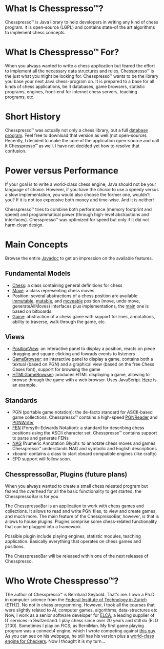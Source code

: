 # What Is Chesspresso™?

Chesspresso™ is Java library to help developers in writing any kind of chess program. It is open-source (LGPL) and contains state-of the art algorithms to implement chess concepts.

# What Is Chesspresso™ For?

When you always wanted to write a chess application but feared the effort to implement all the necessary data structures and rules, Chesspresso™ is the just what you might be looking for.
Chesspresso™ wants to be the library you base your next Java chess-program on. It is prepared to a base for all kinds of chess applications, be it databases, game browsers, statistic programs, engines, front-end for internet chess servers, teaching programs, etc.

# Short History

Chesspresso™ was actually not only a chess library, but a full [database program](http://www.chesspresso.org). Feel free to download that version as well (not open-source). Recently, I decided to make the core of the application open-source and call it Chesspresso™ as well. I have not decided yet how to resolve that confusion.

# Power versus Performance

If your goal is to write a world-class chess engine, Java should not be your language of choice. However, if you have the choice to use a speedy versus a slow implementation, you would also choose the former one, wouldn't you? If it is not too expensive both money and time-wise. And it is neither!

Chesspresso™ tries to combine both performance (memory footprint and speed) and programmatical power (through high-level abstractions and interfaces). Chesspresso™ was optimized for speed but only if it did not harm clean design.

# Main Concepts

Browse the entire [Javadoc](http://www.chesspresso.org/javadoc/index.html) to get an impression on the available features.

## Fundamental Models

*   [Chess](http://www.chesspresso.org/javadoc/chesspresso/Chess.html): a class containing general definitions for chess
*   [Move](http://www.chesspresso.org/javadoc/chesspresso/move/Move.html): a class representing chess moves
*   Position: several abstractions of a chess position are available: [immutable](http://www.chesspresso.org/javadoc/chesspresso/position/ImmutablePosition.html), [mutable](http://www.chesspresso.org/javadoc/chesspresso/position/MutablePosition.html), and [moveable](javadoc/chesspresso/position/MoveablePosition.html) position (move, undo move, generateAllMoves) interfaces plus implementations, the [main](javadoc/chesspresso/position/Position.html) one is based on bitboards.
*   [Game](http://www.chesspresso.org/javadoc/chesspresso/game/Game.html): abstraction of a chess game with support for lines, annotations, ability to traverse, walk through the game, etc.

## Views

*   [PositionView](http://www.chesspresso.org/javadoc/chesspresso/position/view/PositionView.html): an interactive panel to display a position, reacts on piece dragging and square clicking and fowrads events to listeners
*   [GameBrowser](http://www.chesspresso.org/javadoc/chesspresso/game/view/GameBrowser.html): an interactive panel to display a game, contains both a textual (based on PGN) and a graphical view (based on the free Chess Cases font), support for browsing the game
*   [HTMLGameBrowser](http://www.chesspresso.org/javadoc/chesspresso/game/view/HTMLGameBrowser.html): produces HTML displaying a game, allowing to browse through the game with a web browser. Uses JavaScript. [Here](http://www.chesspresso.org/chesshtml/luke.html) is an example.

## Standards

*   PGN (portable game notation): the de-facto standard for ASCII-based game collections.
    Chesspresso™ contains a high-speed [PGNReader](http://www.chesspresso.org/javadoc/chesspresso/pgn/PGNReader.html) and [PGNWriter](http://www.chesspresso.org/javadoc/chesspresso/pgn/PGNWriter.html)
*   [FEN](http://www.chesspresso.org/javadoc/chesspresso/position/FEN.html) (Forsyth-Edwards Notation): a standard for describing chess positions using the ASCII character set.
    Chesspresso™ contains support to parse and generate FENs
*   [NAG](http://www.chesspresso.org/javadoc/chesspresso/NAG.html) (Numeric Annotation Glyph): to annotate chess moves and games
    Chesspresso™ understands NAG and symbolic and English descriptions
*   xboard: contains a class to start xboard compatible engines (like crafty)
*   EPD support will follow soon.

## ChesspressoBar, Plugins (future plans)

When you always wanted to create a small chess releated program but feared the overhead for all the basic functionality to get started, the ChesspressoBar is for you.

The ChesspressoBar is an application to work with chess games and collections. It allows to read and write PGN files, to view and create games, and much more. The main feature of the ChesspressoBar, however, is that is allows to house plugins. Plugins comprise some chess-related functionality that can be plugged into a framework.

Possible plugin include playing engines, statistic modules, teaching application. Basically everything that operates on chess games and positions.

The ChesspressoBar will be released within one of the next releases of Chesspresso.

# Who Wrote Chesspresso™?

The author of Chesspresso™ is Bernhard Seybold. That's me. I own a Ph.D. in computer science from the [Federal Institute of Technology in Zurich](http://www.ethz.ch) (ETHZ). No not in chess programming. However, I took all the courses that were slightly related to AI, computer games, algorithms, data-structures etc.
Now, I work as a senior software developer for [ELCA](http://www.elca.ch), a leading supplier of IT services in Switzerland. I play chess since over 20 years and still do (ELO 2100). Sometimes I play on FICS, as BerniMan.
My first game playing program was a connect4 engine, which I wrote competing against [this guy](http://www.fierz.ch). As you can see on his webpage, he still has his version plus a [world-class engine for Checkers](http://www.fierz.ch/checkers.htm). Now I thought it is my turn...
